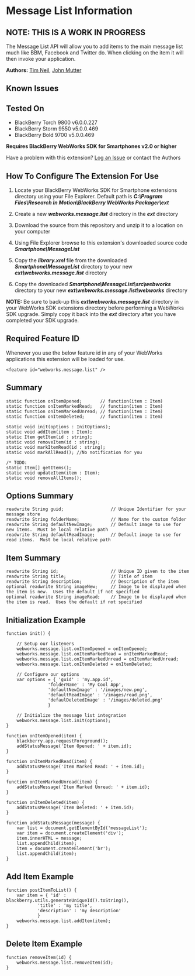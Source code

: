# Message List Information

## NOTE: THIS IS A WORK IN PROGRESS

The Message List API will allow you to add items to the main message list much like BBM, Facebook and Twitter do.  When clicking on the item it will then invoke your application. 

**Authors:** [Tim Neil](https://github.com/tneil), [John Mutter](https://github.com/jmutter)

## Known Issues

## Tested On

* BlackBerry Torch 9800 v6.0.0.227
* BlackBerry Storm 9550 v5.0.0.469
* BlackBerry Bold 9700 v5.0.0.469

**Requires BlackBerry WebWorks SDK for Smartphones v2.0 or higher**

Have a problem with this extension?  [Log an Issue](https://github.com/blackberry/WebWorks-Community-APIs/issues) or contact the Authors

## How To Configure The Extension For Use

1. Locate your BlackBerry WebWorks SDK for Smartphone extensions directory using your File Explorer.  Default path is _**C:\Program Files\Research In Motion\BlackBerry WebWorks Packager\ext**_

2. Create a new _**webworks.message.list**_ directory in the _**ext**_ directory

3. Download the source from this repository and unzip it to a location on your computer

4. Using File Explorer browse to this extension's downloaded source code _**Smartphone\MessageList**_

5. Copy the _**library.xml**_ file from the downloaded _**Smartphone\MessageList**_ directory to your new _**ext\webworks.message.list**_ directory

6. Copy the downloaded _**Smartphone\MessageList\src\webworks**_ directory to your new _**ext\webworks.message.list\webworks**_ directory

**NOTE:** Be sure to back-up this _**ext\webworks.message.list**_ directory in your WebWorks SDK extensions directory before performing a WebWorks SDK upgrade. Simply copy it back into the _**ext**_ directory after you have completed your SDK upgrade.

## Required Feature ID
Whenever you use the below feature id in any of your WebWorks applications this extension will be loaded for use.

    <feature id="webworks.message.list" />

## Summary

    static function onItemOpened;  		// function(item : Item)
	static function onItemMarkedRead;	// function(item : Item)
	static function onItemMarkedUnread;	// function(item : Item)
	static function onItemDeleted;		// function(item : Item)
	
	static void init(options : InitOptions); 
    static void addItem(item : Item); 
	static Item getItem(id : string);
	static void removeItem(id : string);
	static void markItemRead(id : string);
	static void markAllRead(); //No notification for you   
	
	/* TODO: 	
	static Item[] getItems();
	static void updateItem(item : Item);
	static void removeAllItems();

## Options Summary

    readwrite String guid;  				// Unique Identifier for your message store
	readwrite String folderName; 			// Name for the custom folder
	readwrite String defaultNewImage;		// Default image to use for new items.  Must be local relative path
	readwrite String defaultReadImage;		// Default image to use for read items.  Must be local relative path
	
## Item Summary

    readwrite String id;					// Unique ID given to the item
	readwrite String title; 				// Title of item
	readwrite String description;			// Description of the item
	optional readwrite String imageNew;		// Image to be displayed when the item is new.  Uses the default if not specified
	optional readwrite String imageRead;	// Image to be displayed when the item is read.  Uses the default if not specified

## Initialization Example

    function init() {
 	    
		// Setup our listeners
		webworks.message.list.onItemOpened = onItemOpened;
		webworks.message.list.onItemMarkedRead = onItemMarkedRead;
		webworks.message.list.onItemMarkedUnread = onItemMarkedUnread;
		webworks.message.list.onItemDeleted = onItemDeleted;
		
		// Configure our options
		var options = { 'guid' : 'my.app.id',
					'folderName' : 'My Cool App',
					'defaultNewImage' : '/images/new.png',
					'defaultReadImage' : '/images/read.png',
					'defaulDeletedImage' : '/images/deleted.png'
				    }
	    
		// Initialize the message list integration
	    webworks.message.list.init(options);
    }

    function onItemOpened(item) {
		blackberry.app.requestForeground();
		addStatusMessage('Item Opened: ' + item.id);
    }

    function onItemMarkedRead(item) {
		addStatusMessage('Item Marked Read: ' + item.id);
	}
	
	function onItemMarkedUnread(item) {
		addStatusMessage('Item Marked Unread: ' + item.id);
	}

	function onItemDeleted(item) {
		addStatusMessage('Item Deleted: ' + item.id);
	}
	
	function addStatusMessage(message) {
		var list = document.getElementById('messageList');
		var item = document.createElement('div');
		item.innerHTML = message;
		list.appendChild(item);
		item = document.createElement('br');
		list.appendChild(item);
	}

## Add Item Example

    function postItemToList() {
	    var item = { 'id' : blackberry.utils.generateUniqueId().toString(),
				'title' : 'my title',
				'description' : 'my description'
				}
	    webworks.message.list.addItem(item);
    }
	
## Delete Item Example

    function removeItem(id) {
		webworks.message.list.removeItem(id);
	}
	

